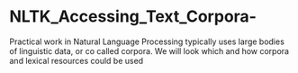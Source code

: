 # NLTK_Accessing_Text_Corpora-
Practical work in Natural Language Processing typically uses large bodies of linguistic data, or co called corpora. We will look which and how corpora and lexical resources could be used 
